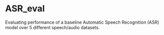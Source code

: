 # ASR_eval
Evaluating performance of a baseline Automatic Speech Recognition (ASR) model over 5 different speech/audio datasets.
